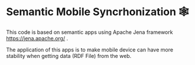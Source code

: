 # Semantic Mobile Syncrhonization 🕸

This code is based on semantic apps using Apache Jena framework https://jena.apache.org/ .

The application of this apps is to make mobile device can have more stability when getting data (RDF File) from the web.
